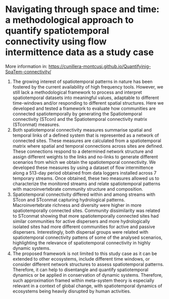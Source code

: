 # Navigating through space and time: a methodological approach to quantify spatiotemporal connectivity using flow intermittence data as a study case

More information in: https://cunillera-montcusi.github.io/Quantifyinig-SpaTem-connectivity/

1. The growing interest of spatiotemporal patterns in nature has been fostered by the current availability of high frequency tools. However, we still lack a methodological framework to process and interpret spatiotemporal datasets into meaningful values, adaptable to different time-windows and/or responding to different spatial structures. Here we developed and tested a framework to evaluate how communities are connected spatiotemporally by generating the Spatiotemporal connectivity (STcon) and the Spatiotemporal connectivity matrix (STconmat) measures.
2. Both spatiotemporal connectivity measures summarise spatial and temporal links of a defined system that is represented as a network of connected sites. These measures are calculated from a spatiotemporal matrix where spatial and temporal connections across sites are defined. These connections respond to a determined network structure and assign different weights to the links and no-links to generate different scenarios from which we obtain the spatiotemporal connectivity. We developed these measures by using a dataset of flow intermittence along a 513-day period obtained from data loggers installed across 7 temporary streams. Once obtained, these two measures allowed us to characterize the monitored streams and relate spatiotemporal patterns with macroinvertebrate community structure and composition.
3. Spatiotemporal connectivity differed within and among streams with STcon and STconmat capturing hydrological patterns. Macroinvertebrate richness and diversity were higher in more spatiotemporally connected sites. Community dissimilarity was related to STconmat showing that more spatiotemporally connected sites had similar communities for active dispersers and more hydrologically isolated sites had more different communities for active and passive dispersers. Interestingly, both dispersal groups were related with spatiotemporal connectivity pattens of some of the analysed scenarios, highlighting the relevance of spatiotemporal connectivity in highly dynamic systems. 
4. The proposed framework is not limited to this study case as it can be extended to other ecosystems, include different time windows, or consider different network structures to assess spatiotemporal patterns. Therefore, it can help to disentangle and quantify spatiotemporal dynamics or be applied in conservation of dynamic systems. Therefore, such approximation framed within meta-system theory is especially relevant in a context of global change, with spatiotemporal dynamics of ecosystems being heavily disrupted by human activities.
